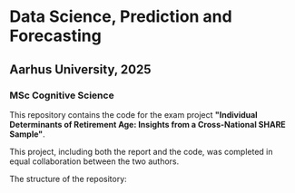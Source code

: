 # Data Science, Prediction and Forecasting
## Aarhus University, 2025
### MSc Cognitive Science

This repository contains the code for the exam project **"Individual Determinants of Retirement Age: Insights from a Cross-National SHARE Sample"**.

This project, including both the report and the code, was completed in equal collaboration between the two authors.

The structure of the repository:
